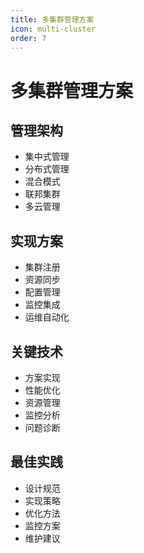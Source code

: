 ```yaml
---
title: 多集群管理方案
icon: multi-cluster
order: 7
---
```


# 多集群管理方案

## 管理架构
- 集中式管理
- 分布式管理
- 混合模式
- 联邦集群
- 多云管理

## 实现方案
- 集群注册
- 资源同步
- 配置管理
- 监控集成
- 运维自动化

## 关键技术
- 方案实现
- 性能优化
- 资源管理
- 监控分析
- 问题诊断

## 最佳实践
- 设计规范
- 实现策略
- 优化方法
- 监控方案
- 维护建议
